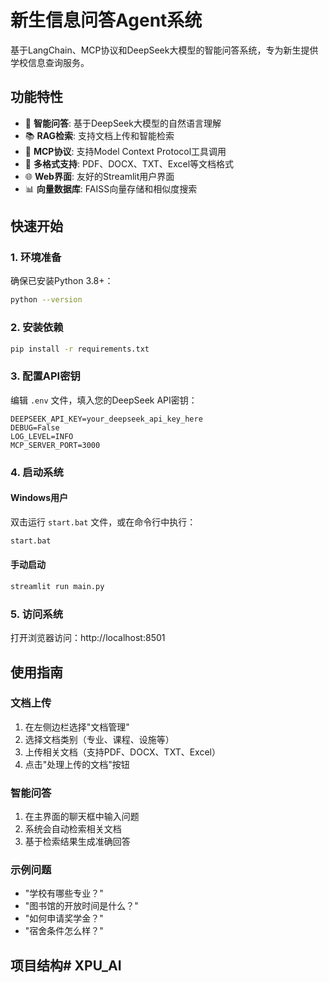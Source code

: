 # 新生信息问答Agent系统

基于LangChain、MCP协议和DeepSeek大模型的智能问答系统，专为新生提供学校信息查询服务。

## 功能特性

- 🤖 **智能问答**: 基于DeepSeek大模型的自然语言理解
- 📚 **RAG检索**: 支持文档上传和智能检索
- 🔧 **MCP协议**: 支持Model Context Protocol工具调用
- 📄 **多格式支持**: PDF、DOCX、TXT、Excel等文档格式
- 🌐 **Web界面**: 友好的Streamlit用户界面
- 📊 **向量数据库**: FAISS向量存储和相似度搜索

## 快速开始

### 1. 环境准备

确保已安装Python 3.8+：

```bash
python --version
```

### 2. 安装依赖

```bash
pip install -r requirements.txt
```

### 3. 配置API密钥

编辑 `.env` 文件，填入您的DeepSeek API密钥：

```env
DEEPSEEK_API_KEY=your_deepseek_api_key_here
DEBUG=False
LOG_LEVEL=INFO
MCP_SERVER_PORT=3000
```

### 4. 启动系统

#### Windows用户

双击运行 `start.bat` 文件，或在命令行中执行：

```bash
start.bat
```

#### 手动启动

```bash
streamlit run main.py
```

### 5. 访问系统

打开浏览器访问：http://localhost:8501

## 使用指南

### 文档上传

1. 在左侧边栏选择"文档管理"
2. 选择文档类别（专业、课程、设施等）
3. 上传相关文档（支持PDF、DOCX、TXT、Excel）
4. 点击"处理上传的文档"按钮

### 智能问答

1. 在主界面的聊天框中输入问题
2. 系统会自动检索相关文档
3. 基于检索结果生成准确回答

### 示例问题

- "学校有哪些专业？"
- "图书馆的开放时间是什么？"
- "如何申请奖学金？"
- "宿舍条件怎么样？"

## 项目结构#   X P U _ A I  
 